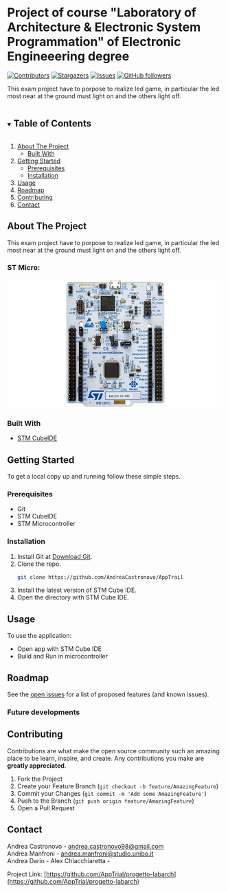 # Project of course "Laboratory of Architecture & Electronic System Programmation" of Electronic Engineeering degree
<!--
*** Thanks for checking out the Best-README-Template. If you have a suggestion
*** that would make this better, please fork the NuriCheat and create a pull request
*** or simply open an issue with the tag "enhancement".
*** Thanks again! Now go create something AMAZING! :D
***
***
***
*** To avoid retyping too much info. Do a search and replace for the following:
*** Stikinit, kf-eval, twitter_handle, email, project_title, project_description
-->



<!-- PROJECT SHIELDS -->
<!--
*** I'm using markdown "reference style" links for readability.
*** Reference links are enclosed in brackets [ ] instead of parentheses ( ).
*** See the bottom of this document for the declaration of the reference variables
*** for contributors-url, forks-url, etc. This is an optional, concise syntax you may use.
*** https://www.markdownguide.org/basic-syntax/#reference-style-links
-->
[![Contributors][contributors-shield]][contributors-url]
[![Stargazers][stars-shield]][stars-url]
[![Issues][issues-shield]][issues-url]
[![GitHub followers][github-shield]][github-url]


This exam project have to porpose to realize led game, in particular the led most near at the ground must light on and the others light off.



<!-- TABLE OF CONTENTS -->
<details open="open">
  <summary><h2 style="display: inline-block">Table of Contents</h2></summary>
  <ol>
    <li>
      <a href="#about-the-project">About The Project</a>
      <ul>
        <li><a href="#built-with">Built With</a></li>
      </ul>
    </li>
    <li>
      <a href="#getting-started">Getting Started</a>
      <ul>
        <li><a href="#prerequisites">Prerequisites</a></li>
        <li><a href="#installation">Installation</a></li>
      </ul>
    </li>
    <li><a href="#usage">Usage</a></li>
    <li><a href="#roadmap">Roadmap</a></li>
    <li><a href="#contributing">Contributing</a></li>
    <li><a href="#contact">Contact</a></li>
  </ol>
</details>



<!-- ABOUT THE PROJECT -->
## About The Project
This exam project have to porpose to realize led game, in particular the led most near at the ground must light on and the others light off.

### ST Micro:

<p align="center">
  <img src="STmicro.jpg" height="300" width="500"
</p>
  
### Built With

* [STM CubeIDE](https://www.st.com/en/development-tools/stm32cubeide.html)

<!-- GETTING STARTED -->
## Getting Started

To get a local copy up and running follow these simple steps.

### Prerequisites
* Git
* STM CubeIDE
* STM Microcontroller

### Installation

1. Install Git at [Download Git](https://git-scm.com/download).
2. Clone the repo.
   ```sh
   git clone https://github.com/AndreaCastronovo/AppTrail
   ```
4. Install the latest version of STM Cube IDE.
5. Open the directory with STM Cube IDE.



<!-- USAGE EXAMPLES -->
## Usage

To use the application:
* Open app with STM Cube IDE
* Build and Run in microcontroller



<!-- ROADMAP -->
## Roadmap

See the [open issues](https://github.com/AppTrial/progetto-labarch/issues) for a list of proposed features (and known issues).

### Future developments


<!-- CONTRIBUTING -->
## Contributing

Contributions are what make the open source community such an amazing place to be learn, inspire, and create. Any contributions you make are **greatly appreciated**.

1. Fork the Project
2. Create your Feature Branch (`git checkout -b feature/AmazingFeature`)
3. Commit your Changes (`git commit -m 'Add some AmazingFeature'`)
4. Push to the Branch (`git push origin feature/AmazingFeature`)
5. Open a Pull Request


<!-- CONTACT -->
## Contact

Andrea Castronovo     - andrea.castronovo98@gmail.com <br>
Andrea Manfroni       - andrea.manfroni@studio.unibo.it <br>
Andrea Dario          -
Alex   Chiacchiaretta -

Project Link: [https://github.com/AppTrial/progetto-labarch](https://github.com/AppTrial/progetto-labarch)






<!-- MARKDOWN LINKS & IMAGES -->
<!-- https://www.markdownguide.org/basic-syntax/#reference-style-links -->
[contributors-shield]: https://img.shields.io/github/contributors/AppTrial/progetto-labarch.svg?style=for-the-badge
[contributors-url]: https://github.com/AppTrial/progetto-labarch/graphs/contributors
[stars-shield]: https://img.shields.io/github/stars/AppTrial/progetto-labarch.svg?style=for-the-badge
[stars-url]: https://github.com/AppTrial/progetto-labarch/stargazers
[issues-shield]: https://img.shields.io/github/issues/AppTrial/progetto-labarch.svg?style=for-the-badge
[issues-url]: https://github.com/AppTrial/progetto-labarch/issues
[github-shield]: https://img.shields.io/github/followers/AndreaCastronovo.svg?style=social&label=Follow
[github-url]: https://github.com/AndreaCastronovo
